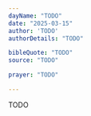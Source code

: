 ```yaml
---
dayName: "TODO"
date: "2025-03-15"
author: 'TODO'
authorDetails: "TODO"

bibleQuote: "TODO"
source: "TODO"

prayer: "TODO"

---
```


TODO
